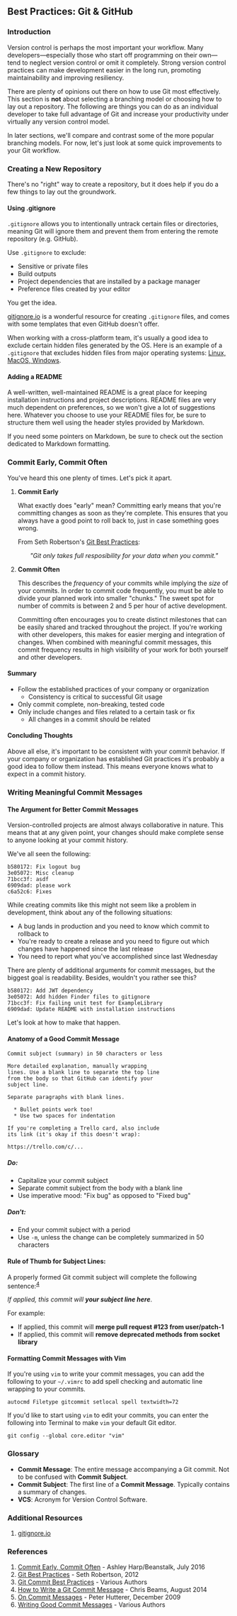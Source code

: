 ## Best Practices: Git & GitHub

### Introduction

Version control is perhaps the most important your workflow. Many developers—especially those who start off programming on their own—tend to neglect version control or omit it completely. Strong version control practices can make development easier in the long run, promoting maintainability and improving resiliency.

There are plenty of opinions out there on how to use Git most effectively. This section is **not** about selecting a branching model or choosing how to lay out a repository. The following are things you can do as an individual developer to take full advantage of Git and increase your productivity under virtually any version control model. 

In later sections, we'll compare and contrast some of the more popular branching models. For now, let's just look at some quick improvements to your Git workflow. 

### Creating a New Repository

There's no "right" way to create a repository, but it does help if you do a few things to lay out the groundwork.

#### Using .gitignore

`.gitignore` allows you to intentionally untrack certain files or directories, meaning Git will ignore them and prevent them from entering the remote repository (e.g. GitHub).

Use `.gitignore` to exclude:

* Sensitive or private files
* Build outputs
* Project dependencies that are installed by a package manager
* Preference files created by your editor

You get the idea.

[gitignore.io](https://www.gitignore.io) is a wonderful resource for creating `.gitignore` files, and comes with some templates that even GitHub doesn't offer. 

When working with a cross-platform team, it's usually a good idea to exclude certain hidden files generated by the OS. Here is an example of a `.gitignore` that excludes hidden files from major operating systems: [Linux, MacOS, Windows](https://www.gitignore.io/api/linux,macos,windows).


#### Adding a README

A well-written, well-maintained README is a great place for keeping installation instructions and project descriptions. README files are very much dependent on preferences, so we won't give a lot of suggestions here. Whatever you choose to use your README files for, be sure to structure them well using the header styles provided by Markdown.

If you need some pointers on Markdown, be sure to check out the section dedicated to Markdown formatting. 

### Commit Early, Commit Often

You've heard this one plenty of times. Let's pick it apart.

1. **Commit Early**

	What exactly does "early" mean? Committing early means that you're committing changes as soon as they're complete. This ensures that you always have a good point to roll back to, just in case something goes wrong.
	
	From Seth Robertson's [Git Best Practices](https://sethrobertson.github.io/GitBestPractices/):

	<p align="center"><em>"Git only takes full resposibility for your data when you commit."</em></p>
	
	
2. **Commit Often**

	This describes the _frequency_ of your commits while implying the _size_ of your commits. In order to commit code frequently, you must be able to divide your planned work into smaller "chunks." The sweet spot for number of commits is between 2 and 5 per hour of active development.
	
	Committing often encourages you to create distinct milestones that can be easily shared and tracked throughout the project. If you're working with other developers, this makes for easier merging and integration of changes. When combined with meaningful commit messages, this commit frequency results in high visibility of your work for both yourself and other developers.
	
#### Summary
	
* Follow the established practices of your company or organization
	* Consistency is critical to successful Git usage
* Only commit complete, non-breaking, tested code
* Only include changes and files related to a certain task or fix
	* All changes in a commit should be related

#### Concluding Thoughts

Above all else, it's important to be consistent with your commit behavior. If your company or organization has established Git practices it's probably a good idea to follow them instead. This means everyone knows what to expect in a commit history.
	
### Writing Meaningful Commit Messages

#### The Argument for Better Commit Messages

Version-controlled projects are almost always collaborative in nature. This means that at any given point, your changes should make complete sense to anyone looking at your commit history.

We've all seen the following:

```
b580172: Fix logout bug
3e05072: Misc cleanup
71bcc3f: asdf
6909dad: please work
c6a52c6: Fixes
```

While creating commits like this might not seem like a problem in development, think about any of the following situations:

* A bug lands in production and you need to know which commit to rollback to
* You're ready to create a release and you need to figure out which changes have happened since the last release
* You need to report what you've accomplished since last Wednesday

There are plenty of additional arguments for commit messages, but the biggest goal is readability. Besides, wouldn't you rather see this?

```
b580172: Add JWT dependency
3e05072: Add hidden Finder files to gitignore
71bcc3f: Fix failing unit test for ExampleLibrary
6909dad: Update README with installation instructions
```

Let's look at how to make that happen.

#### Anatomy of a Good Commit Message

```
Commit subject (summary) in 50 characters or less

More detailed explanation, manually wrapping
lines. Use a blank line to separate the top line
from the body so that GitHub can identify your
subject line.

Separate paragraphs with blank lines.

  * Bullet points work too!
  * Use two spaces for indentation

If you're completing a Trello card, also include
its link (it's okay if this doesn't wrap):

https://trello.com/c/...

```

##### Do:
* Capitalize your commit subject
* Separate commit subject from the body with a blank line
* Use imperative mood: "Fix bug" as opposed to "Fixed bug"

##### Don't:
* End your commit subject with a period
* Use `-m`, unless the change can be completely summarized in 50 characters

#### Rule of Thumb for Subject Lines:

A properly formed Git commit subject will complete the following sentence:<sup>[4](https://chris.beams.io/posts/git-commit/)</sup>

_If applied, this commit will **your subject line here**_.

For example:

* If applied, this commit will **merge pull request #123 from user/patch-1**
* If applied, this commit will **remove deprecated methods from socket library**

#### Formatting Commit Messages with Vim

If you're using `vim` to write your commit messages, you can add the following to your `~/.vimrc` to add spell checking and automatic line wrapping to your commits.

```shell
autocmd Filetype gitcommit setlocal spell textwidth=72
```

If you'd like to start using `vim` to edit your commits, you can enter the following into Terminal to make `vim` your default Git editor.

```shell
git config --global core.editor "vim"
```

### Glossary
* **Commit Message**: The entire message accompanying a Git commit. Not to be confused with **Commit Subject**.
* **Commit Subject**: The first line of a **Commit Message**. Typically contains a summary of changes.
* **VCS**: Acronym for Version Control Software.

### Additional Resources

1. [gitignore.io](http://gitignore.io)

### References

1. [Commit Early, Commit Often](http://blog.beanstalkapp.com/post/147799908084/commit-early-commit-often) - Ashley Harp/Beanstalk, July 2016
1. [Git Best Practices](https://sethrobertson.github.io/GitBestPractices/) - Seth Robertson, 2012
1. [Git Commit Best Practices](https://github.com/trein/dev-best-practices/wiki/Git-Commit-Best-Practices) - Various Authors
1. [How to Write a Git Commit Message](https://chris.beams.io/posts/git-commit/) - Chris Beams, August 2014
1. [On Commit Messages](http://who-t.blogspot.com/2009/12/on-commit-messages.html) - Peter Hutterer, December 2009
1. [Writing Good Commit Messages](https://github.com/erlang/otp/wiki/writing-good-commit-messages) - Various Authors

